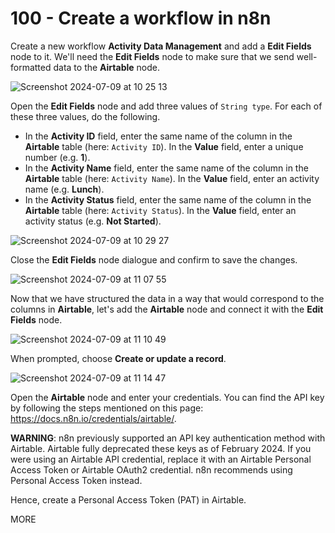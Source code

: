 # 100 - Create a workflow in n8n

Create a new workflow **Activity Data Management** and add a **Edit Fields** node to it. We'll need the **Edit Fields** node to make sure that we send well-formatted data to the **Airtable** node.

![Screenshot 2024-07-09 at 10 25 13](https://github.com/vanHeemstraSystems/n8n-airtable/assets/1499433/c33c96d9-70ed-45e1-a872-58eb4e44a708)

Open the **Edit Fields** node and add three values of ```String type```. For each of these three values, do the following.

- In the **Activity ID** field, enter the same name of the column in the **Airtable** table (here: ```Activity ID```). In the **Value** field, enter a unique number (e.g. **1**).
- In the **Activity Name** field, enter the same name of the column in the **Airtable** table (here: ```Activity Name```). In the **Value** field, enter an activity name (e.g. **Lunch**).
- In the **Activity Status** field, enter the same name of the column in the **Airtable** table (here: ```Activity Status```). In the **Value** field, enter an activity status (e.g. **Not Started**).

![Screenshot 2024-07-09 at 10 29 27](https://github.com/vanHeemstraSystems/n8n-airtable/assets/1499433/cd5ecc53-be1d-4b3f-b60c-b1ede8ba9b5f)

Close the **Edit Fields** node dialogue and confirm to save the changes. 

![Screenshot 2024-07-09 at 11 07 55](https://github.com/vanHeemstraSystems/n8n-airtable/assets/1499433/47fe3929-fe62-4af4-a1b7-3d93819e5110)

Now that we have structured the data in a way that would correspond to the columns in **Airtable**, let's add the **Airtable** node and connect it with the **Edit Fields** node.

![Screenshot 2024-07-09 at 11 10 49](https://github.com/vanHeemstraSystems/n8n-airtable/assets/1499433/15dae71b-eb65-4072-9e5f-7189ad17ac50)

When prompted, choose **Create or update a record**.

![Screenshot 2024-07-09 at 11 14 47](https://github.com/vanHeemstraSystems/n8n-airtable/assets/1499433/ac4cd592-a0ac-48b4-acca-0ae6cc7a080c)

Open the **Airtable** node and enter your credentials. You can find the API key by following the steps mentioned on this page: https://docs.n8n.io/credentials/airtable/.

**WARNING**: n8n previously supported an API key authentication method with Airtable. Airtable fully deprecated these keys as of February 2024. If you were using an Airtable API credential, replace it with an Airtable Personal Access Token or Airtable OAuth2 credential. n8n recommends using Personal Access Token instead.

Hence, create a Personal Access Token (PAT) in Airtable.

MORE
